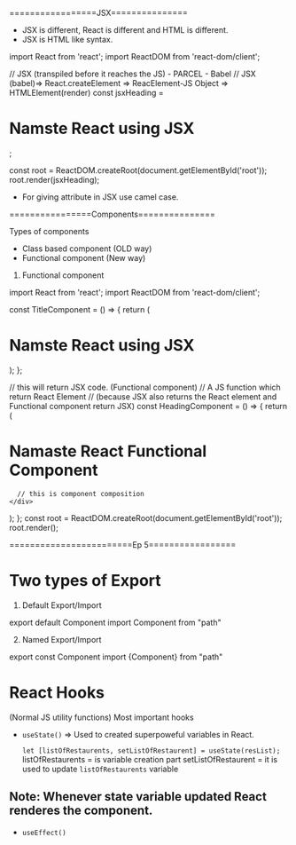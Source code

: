=================JSX===============

- JSX is different, React is different and HTML is different.
- JSX is HTML like syntax.

import React from 'react';
import ReactDOM from 'react-dom/client';

// JSX (transpiled before it reaches the JS) - PARCEL - Babel
// JSX (babel)=> React.createElement => ReacElement-JS Object => HTMLElement(render)
const jsxHeading = <h1 id="heading">Namste React using JSX</h1>;

const root = ReactDOM.createRoot(document.getElementById('root'));
root.render(jsxHeading);

- For giving attribute in JSX use camel case.

================Components===============

Types of components

- Class based component (OLD way)
- Functional component (New way)

1. Functional component

import React from 'react';
import ReactDOM from 'react-dom/client';

const TitleComponent = () => {
return (

<h1 className="head" tabIndex="2">
Namste React using JSX
</h1>
);
};

// this will return JSX code. (Functional component)
// A JS function which return React Element
// (because JSX also returns the React element and Functional component return JSX)
const HeadingComponent = () => {
return (

<div id="container">
<h1>Namaste React Functional Component</h1>
<TitleComponent />

      // this is component composition
    </div>

);
};
const root = ReactDOM.createRoot(document.getElementById('root'));
root.render(<HeadingComponent />);

========================Ep 5=================

# Two types of Export

1. Default Export/Import

export default Component
import Component from "path"

2. Named Export/Import

export const Component
import {Component} from "path"

# React Hooks

(Normal JS utility functions)
Most important hooks

- `useState()` => Used to created superpoweful variables in React.

  `let [listOfRestaurents, setListOfRestaurent] = useState(resList);`
  listOfRestaurents = is variable creation part
  setListOfRestaurent = it is used to update `listOfRestaurents` variable

## Note: Whenever state variable updated React renderes the component.

- `useEffect()`
